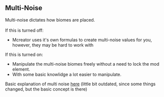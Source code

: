 <html>
<h2>Multi-Noise</h2>
Multi-noise dictates how biomes are placed.<br><br>
If this is turned off: <br>
<ul>
<li>Mcreator uses it's own formulas to create multi-noise values for you, however, they may be hard to work with</li>
</ul>
If this is turned on:
<ul>
<li>Manipulate the multi-noise biomes freely without a need to lock the mod element.</li>
<li>With some basic knowlidge a lot easier to manipulate.</li>
</ul>
Basic explanation of multi noise <a href="https://www.youtube.com/watch?v=VYZl2MUat-M">here</a> (little bit outdated, since some things changed, but the basic concept is there)
</html>


